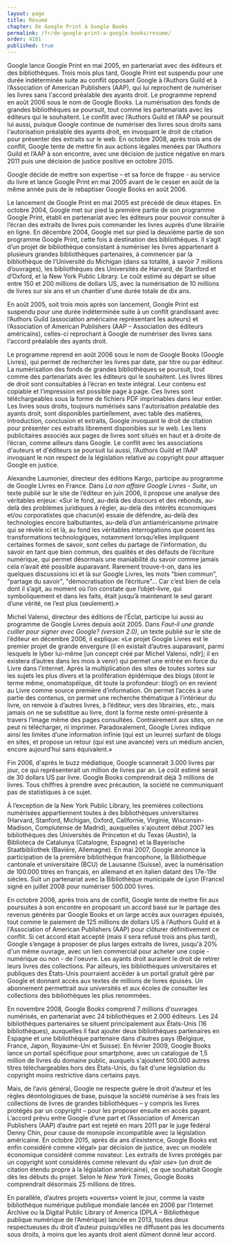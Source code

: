 ```yaml
---
layout: page
title: Résumé
chapter: De Google Print à Google Books
permalink: /fr/de-google-print-a-google-books/resume/
order: 4101
published: true
---
```

<p>Google lance Google Print en mai 2005, en partenariat avec des éditeurs et des bibliothèques. Trois mois plus tard, Google Print est suspendu pour une durée indéterminée suite au conflit opposant Google à l’Authors Guild et à l’Association of American Publishers (AAP), qui lui reprochent de numériser les livres sans l'accord préalable des ayants droit. Le programme reprend en août 2006 sous le nom de Google Books. La numérisation des fonds de grandes bibliothèques se poursuit, tout comme les partenariats avec les éditeurs qui le souhaitent. Le conflit avec l’Authors Guild et l’AAP se poursuit lui aussi, puisque Google continue de numériser des livres sous droits sans l'autorisation préalable des ayants droit, en invoquant le droit de citation pour présenter des extraits sur le web. En octobre 2008, après trois ans de conflit, Google tente de mettre fin aux actions légales menées par l’Authors Guild et l’AAP à son encontre, avec une décision de justice négative en mars 2011 puis une décision de justice positive en octobre 2015.</p>

<p>Google décide de mettre son expertise – et sa force de frappe - au service du livre et lance Google Print en mai 2005 avant de le cesser en août de la même année puis de le rebaptiser Google Books en août 2006.</p>

<p>Le lancement de Google Print en mai 2005 est précédé de deux étapes. En octobre 2004, Google met sur pied la première partie de son programme Google Print, établi en partenariat avec les éditeurs pour pouvoir consulter à l’écran des extraits de livres puis commander les livres auprès d’une librairie en ligne. En décembre 2004, Google met sur pied la deuxième partie de son programme Google Print, cette fois à destination des bibliothèques. Il s’agit d’un projet de bibliothèque consistant à numériser les livres appartenant à plusieurs grandes bibliothèques partenaires, à commencer par la bibliothèque de l’Université du Michigan (dans sa totalité, à savoir 7 millions d’ouvrages), les bibliothèques des Universités de Harvard, de Stanford et d’Oxford, et la New York Public Library. Le coût estimé au départ se situe entre 150 et 200 millions de dollars US, avec la numérisation de 10 millions de livres sur six ans et un chantier d'une durée totale de dix ans.</p>

<p>En août 2005, soit trois mois après son lancement, Google Print est suspendu pour une durée indéterminée suite à un conflit grandissant avec l’Authors Guild (association américaine représentant les auteurs) et l’Association of American Publishers (AAP – Association des éditeurs américains), celles-ci reprochant à Google de numériser des livres sans l'accord préalable des ayants droit.</p>

<p>Le programme reprend en août 2006 sous le nom de Google Books (Google Livres), qui permet de rechercher les livres par date, par titre ou par éditeur. La numérisation des fonds de grandes bibliothèques se poursuit, tout comme des partenariats avec les éditeurs qui le souhaitent. Les livres libres de droit sont consultables à l’écran en texte intégral. Leur contenu est copiable et l’impression est possible page à page. Ces livres sont téléchargeables sous la forme de fichiers PDF imprimables dans leur entier. Les livres sous droits, toujours numérisés sans l'autorisation préalable des ayants droit, sont disponibles partiellement, avec table des matières, introduction, conclusion et extraits, Google invoquant le droit de citation pour présenter ces extraits librement disponibles sur le web. Les liens publicitaires associés aux pages de livres sont situés en haut et à droite de l’écran, comme ailleurs dans Google. Le conflit avec les associations d'auteurs et d'éditeurs se poursuit lui aussi, l’Authors Guild et l’AAP invoquant le non respect de la législation relative au copyright pour attaquer Google en justice.</p>

<p>Alexandre Laumonier, directeur des éditions Kargo, participe au programme de Google Livres en France. Dans <em>La non affaire Google Livres - Suite</em>, un texte publié sur le site de l’éditeur en juin 2006, il propose une analyse des véritables enjeux: «Sur le fond, au-delà des discours et des rebonds, au-delà des problèmes juridiques à régler, au-delà des intérêts économiques et/ou corporatistes que chacun(e) essaie de défendre, au-delà des technologies encore balbutiantes, au-delà d’un antiaméricanisme primaire qui se révèle ici et là, au fond les véritables interrogations que posent les transformations technologiques, notamment lorsqu’elles impliquent certaines formes de savoir, sont celles du partage de l’information, du savoir en tant que bien commun, des qualités et des défauts de l’écriture numérique, qui permet désormais une maniabilité du savoir comme jamais cela n’avait été possible auparavant. Rarement trouve-t-on, dans les quelques discussions ici et là sur Google Livres, les mots "bien commun", "partage du savoir", "démocratisation de l’écriture"… Car c’est bien de cela dont il s’agit, au moment où l’on constate que l’objet-livre, qui symboliquement et dans les faits, était jusqu’à maintenant le seul garant d’une vérité, ne l’est plus (seulement).»</p>

<p>Michel Valensi, directeur des éditions de l’Éclat, participe lui aussi au programme de Google Livres depuis août 2005. Dans <em>Faut-il une grande cuiller pour signer avec Google? (version 2.0)</em>, un texte publié sur le site de l’éditeur en décembre 2006, il explique: «Le projet Google Livres est le premier projet de grande envergure (il en existait d’autres auparavant, parmi lesquels le lyber lui-même [un concept créé par Michel Valensi, ndlr]; il en existera d’autres dans les mois à venir) qui permet une entrée en force du Livre dans l’internet. Après la multiplication des sites de toutes sortes sur les sujets les plus divers et la prolifération épidémique des blogs (dont le terme même, onomatopéïque, dit toute la profondeur: blog!) on en revient au Livre comme source première d’information. On permet l’accès à une partie des contenus, on permet une recherche thématique à l’intérieur du livre, on renvoie à d’autres livres, à l’éditeur, vers des librairies, etc., mais jamais on ne se substitue au livre, dont la forme reste omni-présente à travers l’image même des pages consultées. Contrairement aux sites, on ne peut ni télécharger, ni imprimer. Paradoxalement, Google Livres indique ainsi les limites d’une information infinie (qui est un leurre) surfant de blogs en sites, et propose un retour (qui est une avancée) vers un médium ancien, encore aujourd’hui sans équivalent.»</p>

<p>Fin 2006, d'après le buzz médiatique, Google scannerait 3.000 livres par jour, ce qui représenterait un million de livres par an. Le coût estimé serait de 30 dollars US par livre. Google Books comprendrait déjà 3 millions de livres. Tous chiffres à prendre avec précaution, la société ne communiquant pas de statistiques à ce sujet.</p>

<p>À l’exception de la New York Public Library, les premières collections numérisées appartiennent toutes à des bibliothèques universitaires (Harvard, Stanford, Michigan, Oxford, Californie, Virginie, Wisconsin-Madison, Complutense de Madrid), auxquelles s'ajoutent début 2007 les bibliothèques des Universités de Princeton et du Texas (Austin), la Biblioteca de Catalunya (Catalogne, Espagne) et la Bayerische Staatbibliothek (Bavière, Allemagne). En mai 2007, Google annonce la participation de la première bibliothèque francophone, la Bibliothèque cantonale et universitaire (BCU) de Lausanne (Suisse), avec la numérisation de 100.000 titres en français, en allemand et en italien datant des 17e-19e siècles. Suit un partenariat avec la Bibliothèque municipale de Lyon (France) signé en juillet 2008 pour numériser 500.000 livres.</p>

<p>En octobre 2008, après trois ans de conflit, Google tente de mettre fin aux poursuites à son encontre en proposant un accord basé sur le partage des revenus générés par Google Books et un large accès aux ouvrages épuisés, tout comme le paiement de 125 millions de dollars US à l'Authors Guild et à l'Association of American Publishers (AAP) pour clôturer définitivement ce conflit. Si cet accord était accepté (mais il sera refusé trois ans plus tard), Google s’engage à proposer de plus larges extraits de livres, jusqu'à 20% d'un même ouvrage, avec un lien commercial pour acheter une copie - numérique ou non - de l'oeuvre. Les ayants droit auraient le droit de retirer leurs livres des collections. Par ailleurs, les bibliothèques universitaires et publiques des États-Unis pourraient accéder à un portail gratuit géré par Google et donnant accès aux textes de millions de livres épuisés. Un abonnement permettrait aux universités et aux écoles de consulter les collections des bibliothèques les plus renommées.</p>

<p>En novembre 2008, Google Books comprend 7 millions d'ouvrages numérisés, en partenariat avec 24 bibliothèques et 2.000 éditeurs. Les 24 bibliothèques partenaires se situent principalement aux États-Unis (16 bibliothèques), auxquelles il faut ajouter deux bibliothèques partenaires en Espagne et une bibliothèque partenaire dans d’autres pays (Belgique, France, Japon, Royaume-Uni et Suisse). En février 2009, Google Books lance un portail spécifique pour smartphone, avec un catalogue de 1,5 million de livres du domaine public, auxquels s'ajoutent 500.000 autres titres téléchargeables hors des États-Unis, du fait d'une législation du copyright moins restrictive dans certains pays.</p>

<p>Mais, de l’avis général, Google ne respecte guère le droit d’auteur et les règles déontologiques de base, puisque la société numérise à ses frais les collections de livres de grandes bibliothèques – y compris les livres protégés par un copyright – pour les proposer ensuite en accès payant. L’accord prévu entre Google d’une part et l’Association of American Publishers (AAP) d’autre part est rejeté en mars 2011 par le juge fédéral Denny Chin, pour cause de monopole incompatible avec la législation américaine. En octobre 2015, après dix ans d’existence, Google Books est enfin considéré comme «légal» par décision de justice, avec un modèle économique considéré comme novateur. Les extraits de livres protégés par un copyright sont considérés comme relevant du «<em>fair use</em>» (un droit de citation étendu propre à la législation américaine), ce que souhaitait Google dès les débuts du projet. Selon le <em>New York Times</em>, Google Books comprendrait désormais 25 millions de titres.</p>

<p>En parallèle, d’autres projets «ouverts» voient le jour, comme la vaste bibliothèque numérique publique mondiale lancée en 2006 par l’Internet Archive ou la Digital Public Library of America (DPLA – Bibliothèque publique numérique de l’Amérique) lancée en 2013, toutes deux respectueuses du droit d’auteur puisqu’elles ne diffusent pas les documents sous droits, à moins que les ayants droit aient dûment donné leur accord.</p>